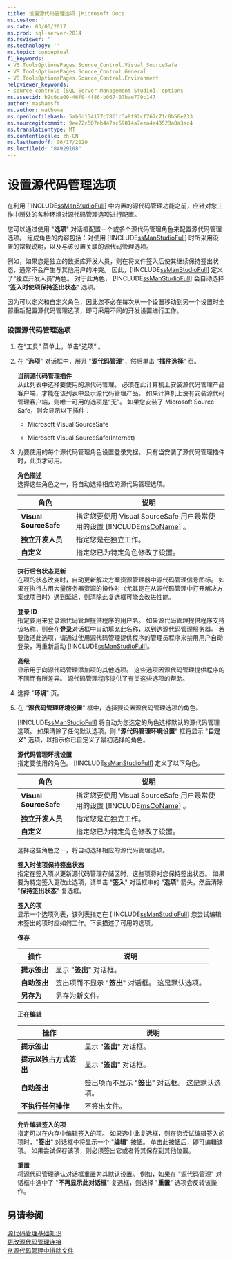 ```yaml
---
title: 设置源代码管理选项 |Microsoft Docs
ms.custom: ''
ms.date: 03/06/2017
ms.prod: sql-server-2014
ms.reviewer: ''
ms.technology: ''
ms.topic: conceptual
f1_keywords:
- VS.ToolsOptionsPages.Source_Control.Visual_SourceSafe
- VS.ToolsOptionsPages.Source_Control.General
- VS.ToolsOptionsPages.Source_Control.Environment
helpviewer_keywords:
- source controls [SQL Server Management Studio], options
ms.assetid: b2c6ca00-46f0-4f86-b067-07bae779c147
author: mashamsft
ms.author: mathoma
ms.openlocfilehash: 5ab6d134177c7861c3a8f92cf767c71c0b56e233
ms.sourcegitcommit: 9ee72c507ab447ac69014a7eea4e43523a0a3ec4
ms.translationtype: MT
ms.contentlocale: zh-CN
ms.lasthandoff: 06/17/2020
ms.locfileid: "84929108"
---
```

# <a name="set-source-control-options"></a>设置源代码管理选项
  在利用 [!INCLUDE[ssManStudioFull](../includes/ssmanstudiofull-md.md)] 中内置的源代码管理功能之前，应针对您工作中所处的各种环境对源代码管理选项进行配置。  
  
 您可以通过使用 "**选项**" 对话框配置一个或多个源代码管理角色来配置源代码管理选项。 组成角色的内容包括：对使用 [!INCLUDE[ssManStudioFull](../includes/ssmanstudiofull-md.md)] 时所采用设置的常规说明，以及与该设置关联的源代码管理选项。  
  
 例如，如果您是独立的数据库开发人员，则在将文件签入后使其继续保持签出状态，通常不会产生与其他用户的冲突。 因此，[!INCLUDE[ssManStudioFull](../includes/ssmanstudiofull-md.md)] 定义了“独立开发人员”角色。 对于此角色， [!INCLUDE[ssManStudioFull](../includes/ssmanstudiofull-md.md)] 会自动选择 "**签入时使项保持签出状态**" 选项。  
  
 因为可以定义和自定义角色，因此您不必在每次从一个设置移动到另一个设置时全部重新配置源代码管理选项，即可采用不同的开发设置进行工作。  
  
### <a name="to-set-source-control-options"></a>设置源代码管理选项  
  
1.  在“工具”  菜单上，单击“选项” 。  
  
2.  在 "**选项**" 对话框中，展开 "**源代码管理**"，然后单击 "**插件选择**" 页。  
  
     **当前源代码管理插件**  
     从此列表中选择要使用的源代码管理。 必须在此计算机上安装源代码管理产品客户端，才能在该列表中显示源代码管理产品。 如果计算机上没有安装源代码管理客户端，则唯一可用的选项是“无”。 如果您安装了 Microsoft Source Safe，则会显示以下插件：  
  
    -   Microsoft Visual SourceSafe  
  
    -   Microsoft Visual SourceSafe(Internet)  
  
3.  为要使用的每个源代码管理角色设置登录凭据。 只有当安装了源代码管理插件时，此页才可用。  
  
     **角色描述**  
     选择这些角色之一，将自动选择相应的源代码管理选项。  
  
    |角色|说明|  
    |----------|-----------------|  
    |**Visual SourceSafe**|指定您要使用 Visual SourceSafe 用户最常使用的设置 [!INCLUDE[msCoName](../includes/msconame-md.md)] 。|  
    |**独立开发人员**|指定您是在独立工作。|  
    |**自定义**|指定您已为特定角色修改了设置。|  
  
     **执行后台状态更新**  
     在项的状态改变时，自动更新解决方案资源管理器中源代码管理信号图标。 如果在执行占用大量服务器资源的操作时（尤其是在从源代码管理中打开解决方案或项目时）遇到延迟，则清除此复选框可能会改进性能。  
  
     **登录 ID**  
     指定要用来登录源代码管理提供程序的用户名。 如果源代码管理提供程序支持该名称，则会在**登录**对话框中自动填充此名称，以到达源代码管理服务器。 若要激活此选项，请通过使用源代码管理提供程序的管理员程序来禁用用户自动登录，再重新启动 [!INCLUDE[ssManStudioFull](../includes/ssmanstudiofull-md.md)]。  
  
     **高级**  
     显示用于向源代码管理添加项的其他选项。 这些选项因源代码管理提供程序的不同而有所差异。 源代码管理程序提供了有关这些选项的帮助。  
  
4.  选择 "**环境**" 页。  
  
5.  在 "**源代码管理环境设置**" 框中，选择要设置源代码管理选项的角色。  
  
     [!INCLUDE[ssManStudioFull](../includes/ssmanstudiofull-md.md)] 将自动为您选定的角色选择默认的源代码管理选项。 如果清除了任何默认选项，则 "**源代码管理环境设置**" 框将显示 "**自定义**" 选项，以指示你已自定义了最初选择的角色。  
  
     **源代码管理环境设置**  
     指定要使用的角色。 [!INCLUDE[ssManStudioFull](../includes/ssmanstudiofull-md.md)] 定义了以下角色。  
  
    |角色|说明|  
    |----------|-----------------|  
    |**Visual SourceSafe**|指定您要使用 Visual SourceSafe 用户最常使用的设置 [!INCLUDE[msCoName](../includes/msconame-md.md)] 。|  
    |**独立开发人员**|指定您是在独立工作。|  
    |**自定义**|指定您已为特定角色修改了设置。|  
  
     选择这些角色之一，将自动选择相应的源代码管理选项。  
  
     **签入时使项保持签出状态**  
     指定在签入项以更新源代码管理存储区时，这些项将对您保持签出状态。 如果要为特定签入更改此选项，请单击 "**签入**" 对话框中的 "**选项**" 箭头，然后清除 "**保持签出状态**" 复选框。  
  
     **签入的项**  
     显示一个选项列表，该列表指定在 [!INCLUDE[ssManStudioFull](../includes/ssmanstudiofull-md.md)] 您尝试编辑未签出的项时应如何工作。下表描述了可用的选项。  
  
     **保存**  
  
    |操作|说明|  
    |------------|-----------------|  
    |**提示签出**|显示 "**签出**" 对话框。|  
    |**自动签出**|签出项而不显示 "**签出**" 对话框。 这是默认选项。|  
    |**另存为**|另存为新文件。|  
  
     **正在编辑**  
  
    |操作|说明|  
    |------------|-----------------|  
    |**提示签出**|显示 "**签出**" 对话框。|  
    |**提示以独占方式签出**|显示 "**签出**" 对话框。|  
    |**自动签出**|签出项而不显示 "**签出**" 对话框。 这是默认选项。|  
    |**不执行任何操作**|不签出文件。|  
  
     **允许编辑签入的项**  
     指定可以在内存中编辑签入的项。 如果选中此复选框，则在您尝试编辑签入的项时，"**签出**" 对话框中将显示一个 "**编辑**" 按钮。 单击此按钮后，即可编辑该项。 如果尝试保存该项，则必须签出它或者将其保存到其他位置。  
  
     **重置**  
     将源代码管理确认对话框重置为其默认设置。 例如，如果在 "源代码管理" 对话框中选中了 "**不再显示此对话框**" 复选框，则选择 "**重置**" 选项会反转该操作。  
  
## <a name="see-also"></a>另请参阅  
 [源代码管理基础知识](../../2014/database-engine/source-control-basics.md)   
 [更改源代码管理连接](../../2014/database-engine/change-source-control-connections.md)   
 [从源代码管理中排除文件](../../2014/database-engine/exclude-files-from-source-control.md)  
  
  
